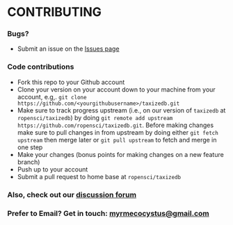 # CONTRIBUTING #

### Bugs?

* Submit an issue on the [Issues page](https://github.com/ropensci/taxizedb/issues)

### Code contributions

* Fork this repo to your Github account
* Clone your version on your account down to your machine from your account, e.g,. `git clone https://github.com/<yourgithubusername>/taxizedb.git`
* Make sure to track progress upstream (i.e., on our version of `taxizedb` at `ropensci/taxizedb`) by doing `git remote add upstream https://github.com/ropensci/taxizedb.git`. Before making changes make sure to pull changes in from upstream by doing either `git fetch upstream` then merge later or `git pull upstream` to fetch and merge in one step
* Make your changes (bonus points for making changes on a new feature branch)
* Push up to your account
* Submit a pull request to home base at `ropensci/taxizedb`

### Also, check out our [discussion forum](https://discuss.ropensci.org)

### Prefer to Email? Get in touch: [myrmecocystus@gmail.com](mailto:myrmecocystus@gmail.com)
